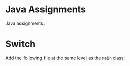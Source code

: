 # Java Assignments
Java assignments.

# Switch
Add the following file at the same level as the `Main` class:

```



```